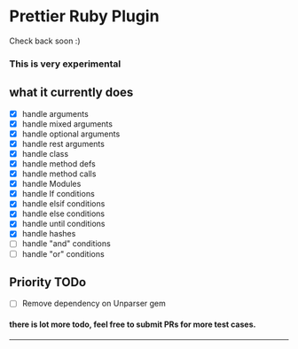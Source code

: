 # Prettier Ruby Plugin

Check back soon :)

### This is very experimental

## what it currently does

* [x] handle arguments
* [x] handle mixed arguments
* [x] handle optional arguments
* [x] handle rest arguments
* [x] handle class
* [x] handle method defs
* [x] handle method calls
* [x] handle Modules
* [x] handle If conditions
* [x] handle elsif conditions
* [x] handle else conditions
* [x] handle until conditions
* [x] handle hashes
* [ ] handle "and" conditions
* [ ] handle "or" conditions

## Priority TODo

* [ ] Remove dependency on Unparser gem

#### there is lot more todo, feel free to submit PRs for more test cases.

---

<!--

## Install

```bash
yarn add --dev --exact prettier @prettier/plugin-ruby
```

## Configure

.prettierrc:

```json
{
  "plugins": ["@prettier/plugin-ruby"]
}
```

## Use

```bash
prettier --write "**/*.rb"
```

-->
